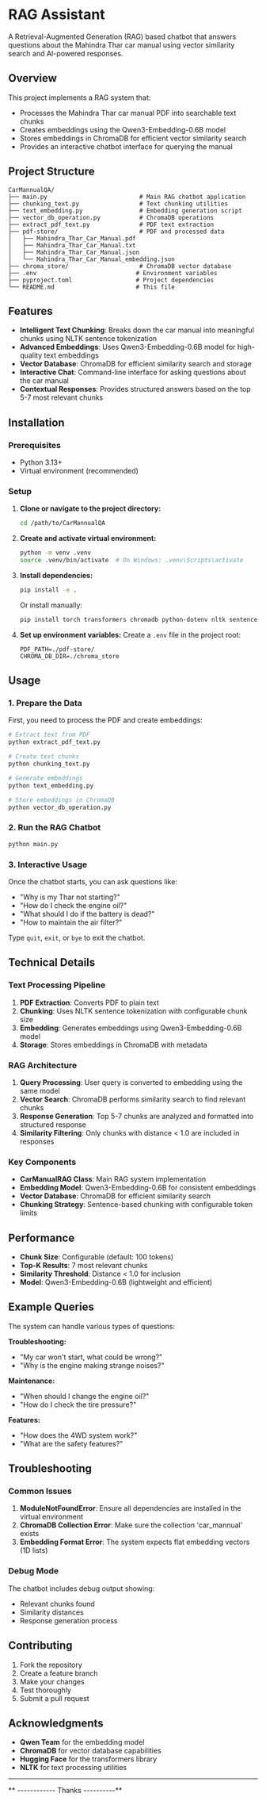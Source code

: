 # RAG Assistant

A Retrieval-Augmented Generation (RAG) based chatbot that answers questions about the Mahindra Thar car manual using vector similarity search and AI-powered responses.

## Overview

This project implements a RAG system that:
- Processes the Mahindra Thar car manual PDF into searchable text chunks
- Creates embeddings using the Qwen3-Embedding-0.6B model
- Stores embeddings in ChromaDB for efficient vector similarity search
- Provides an interactive chatbot interface for querying the manual

## Project Structure

```
CarMannualQA/
├── main.py                          # Main RAG chatbot application
├── chunking_text.py                 # Text chunking utilities
├── text_embedding.py                # Embedding generation script
├── vector_db_operation.py           # ChromaDB operations
├── extract_pdf_text.py              # PDF text extraction
├── pdf-store/                       # PDF and processed data
│   ├── Mahindra_Thar_Car_Manual.pdf
│   ├── Mahindra_Thar_Car_Manual.txt
│   ├── Mahindra_Thar_Car_Manual.json
│   └── Mahindra_Thar_Car_Manual_embedding.json
├── chroma_store/                    # ChromaDB vector database
├── .env                            # Environment variables
├── pyproject.toml                  # Project dependencies
└── README.md                       # This file
```

## Features

- **Intelligent Text Chunking**: Breaks down the car manual into meaningful chunks using NLTK sentence tokenization
- **Advanced Embeddings**: Uses Qwen3-Embedding-0.6B model for high-quality text embeddings
- **Vector Database**: ChromaDB for efficient similarity search and storage
- **Interactive Chat**: Command-line interface for asking questions about the car manual
- **Contextual Responses**: Provides structured answers based on the top 5-7 most relevant chunks

## Installation

### Prerequisites

- Python 3.13+
- Virtual environment (recommended)

### Setup

1. **Clone or navigate to the project directory:**
   ```bash
   cd /path/to/CarMannualQA
   ```

2. **Create and activate virtual environment:**
   ```bash
   python -m venv .venv
   source .venv/bin/activate  # On Windows: .venv\Scripts\activate
   ```

3. **Install dependencies:**
   ```bash
   pip install -e .
   ```

   Or install manually:
   ```bash
   pip install torch transformers chromadb python-dotenv nltk sentence-transformers
   ```

4. **Set up environment variables:**
   Create a `.env` file in the project root:
   ```env
   PDF_PATH=./pdf-store/
   CHROMA_DB_DIR=./chroma_store
   ```

## Usage

### 1. Prepare the Data

First, you need to process the PDF and create embeddings:

```bash
# Extract text from PDF
python extract_pdf_text.py

# Create text chunks
python chunking_text.py

# Generate embeddings
python text_embedding.py

# Store embeddings in ChromaDB
python vector_db_operation.py
```

### 2. Run the RAG Chatbot

```bash
python main.py
```

### 3. Interactive Usage

Once the chatbot starts, you can ask questions like:

- "Why is my Thar not starting?"
- "How do I check the engine oil?"
- "What should I do if the battery is dead?"
- "How to maintain the air filter?"

Type `quit`, `exit`, or `bye` to exit the chatbot.

## Technical Details

### Text Processing Pipeline

1. **PDF Extraction**: Converts PDF to plain text
2. **Chunking**: Uses NLTK sentence tokenization with configurable chunk size
3. **Embedding**: Generates embeddings using Qwen3-Embedding-0.6B model
4. **Storage**: Stores embeddings in ChromaDB with metadata

### RAG Architecture

1. **Query Processing**: User query is converted to embedding using the same model
2. **Vector Search**: ChromaDB performs similarity search to find relevant chunks
3. **Response Generation**: Top 5-7 chunks are analyzed and formatted into structured response
4. **Similarity Filtering**: Only chunks with distance < 1.0 are included in responses

### Key Components

- **CarManualRAG Class**: Main RAG system implementation
- **Embedding Model**: Qwen3-Embedding-0.6B for consistent embeddings
- **Vector Database**: ChromaDB for efficient similarity search
- **Chunking Strategy**: Sentence-based chunking with configurable token limits

## Performance

- **Chunk Size**: Configurable (default: 100 tokens)
- **Top-K Results**: 7 most relevant chunks
- **Similarity Threshold**: Distance < 1.0 for inclusion
- **Model**: Qwen3-Embedding-0.6B (lightweight and efficient)

## Example Queries

The system can handle various types of questions:

**Troubleshooting:**
- "My car won't start, what could be wrong?"
- "Why is the engine making strange noises?"

**Maintenance:**
- "When should I change the engine oil?"
- "How do I check the tire pressure?"

**Features:**
- "How does the 4WD system work?"
- "What are the safety features?"

## Troubleshooting

### Common Issues

1. **ModuleNotFoundError**: Ensure all dependencies are installed in the virtual environment
2. **ChromaDB Collection Error**: Make sure the collection 'car_mannual' exists
3. **Embedding Format Error**: The system expects flat embedding vectors (1D lists)

### Debug Mode

The chatbot includes debug output showing:
- Relevant chunks found
- Similarity distances
- Response generation process

## Contributing

1. Fork the repository
2. Create a feature branch
3. Make your changes
4. Test thoroughly
5. Submit a pull request

## Acknowledgments

- **Qwen Team** for the embedding model
- **ChromaDB** for vector database capabilities
- **Hugging Face** for the transformers library
- **NLTK** for text processing utilities

---

** ------------ Thanks ----------**

